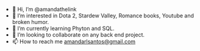 - 👋 Hi, I’m @amandathelink
- 👀 I’m interested in Dota 2, Stardew Valley, Romance books, Youtube and broken humor. 
- 🌱 I’m currently learning Phyton and SQL. 
- 💞️ I’m looking to collaborate on any back end project. 
- 📫 How to reach me amandarlsantos@gmail.com

<!---
amandathelink/amandathelink is a ✨ special ✨ repository because its `README.md` (this file) appears on your GitHub profile.
You can click the Preview link to take a look at your changes.
--->
